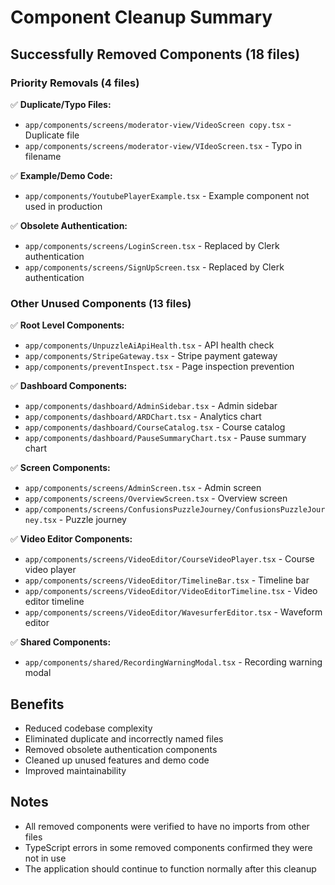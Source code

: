 # Component Cleanup Summary

## Successfully Removed Components (18 files)

### Priority Removals (4 files)
✅ **Duplicate/Typo Files:**
- `app/components/screens/moderator-view/VideoScreen copy.tsx` - Duplicate file
- `app/components/screens/moderator-view/VIdeoScreen.tsx` - Typo in filename

✅ **Example/Demo Code:**
- `app/components/YoutubePlayerExample.tsx` - Example component not used in production

✅ **Obsolete Authentication:**
- `app/components/screens/LoginScreen.tsx` - Replaced by Clerk authentication
- `app/components/screens/SignUpScreen.tsx` - Replaced by Clerk authentication

### Other Unused Components (13 files)
✅ **Root Level Components:**
- `app/components/UnpuzzleAiApiHealth.tsx` - API health check
- `app/components/StripeGateway.tsx` - Stripe payment gateway
- `app/components/preventInspect.tsx` - Page inspection prevention

✅ **Dashboard Components:**
- `app/components/dashboard/AdminSidebar.tsx` - Admin sidebar
- `app/components/dashboard/ARDChart.tsx` - Analytics chart
- `app/components/dashboard/CourseCatalog.tsx` - Course catalog
- `app/components/dashboard/PauseSummaryChart.tsx` - Pause summary chart

✅ **Screen Components:**
- `app/components/screens/AdminScreen.tsx` - Admin screen
- `app/components/screens/OverviewScreen.tsx` - Overview screen
- `app/components/screens/ConfusionsPuzzleJourney/ConfusionsPuzzleJourney.tsx` - Puzzle journey

✅ **Video Editor Components:**
- `app/components/screens/VideoEditor/CourseVideoPlayer.tsx` - Course video player
- `app/components/screens/VideoEditor/TimelineBar.tsx` - Timeline bar
- `app/components/screens/VideoEditor/VideoEditorTimeline.tsx` - Video editor timeline
- `app/components/screens/VideoEditor/WavesurferEditor.tsx` - Waveform editor

✅ **Shared Components:**
- `app/components/shared/RecordingWarningModal.tsx` - Recording warning modal

## Benefits
- Reduced codebase complexity
- Eliminated duplicate and incorrectly named files
- Removed obsolete authentication components
- Cleaned up unused features and demo code
- Improved maintainability

## Notes
- All removed components were verified to have no imports from other files
- TypeScript errors in some removed components confirmed they were not in use
- The application should continue to function normally after this cleanup